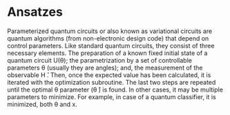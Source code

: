 # Ansatzes
Parameterized quantum circuits or also known as variational circuits are quantum algorithms (from non-electronic design code) that depend on control parameters. Like standard quantum circuits, they consist of three necessary elements. The preparation of a known fixed initial state of a quantum circuit U(θ); the parametrization by a set of controllable parameters θ (usually they are angles); and, the measurement of the observable H ̂. Then, once the expected value has been calculated, it is iterated with the optimization subroutine. The last two steps are repeated until the optimal θ parameter (θ ̂) is found. In other cases, it may be multiple parameters to minimize. For example, in case of a quantum classifier, it is minimized, both θ and x.
